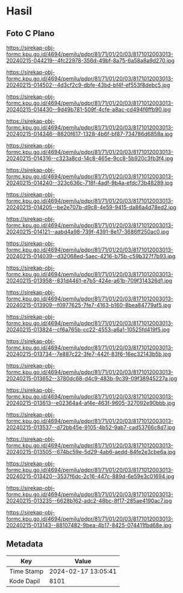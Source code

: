 # Hasil

## Foto C Plano

https://sirekap-obj-formc.kpu.go.id/4694/pemilu/pdpr/81/71/01/20/03/8171012003013-20240215-044219--4fc22978-356d-49bf-8a75-6a58a8a9d270.jpg

https://sirekap-obj-formc.kpu.go.id/4694/pemilu/pdpr/81/71/01/20/03/8171012003013-20240215-014502--4d3cf2c9-dbfe-43bd-bf4f-ef553f8debc5.jpg

https://sirekap-obj-formc.kpu.go.id/4694/pemilu/pdpr/81/71/01/20/03/8171012003013-20240215-014430--9d49b781-509f-4cfe-a8ac-cd494f6ffb90.jpg

https://sirekap-obj-formc.kpu.go.id/4694/pemilu/pdpr/81/71/01/20/03/8171012003013-20240215-014346--8620f617-1328-4b6f-bf87-734786d6858a.jpg

https://sirekap-obj-formc.kpu.go.id/4694/pemilu/pdpr/81/71/01/20/03/8171012003013-20240215-014316--c323a8cd-14c8-465e-9cc8-5b920c3fb3f4.jpg

https://sirekap-obj-formc.kpu.go.id/4694/pemilu/pdpr/81/71/01/20/03/8171012003013-20240215-014240--323c636c-718f-4adf-9b4a-efdc73b48289.jpg

https://sirekap-obj-formc.kpu.go.id/4694/pemilu/pdpr/81/71/01/20/03/8171012003013-20240215-014205--be2e707b-d9c8-4e59-9415-da86a4d78ed2.jpg

https://sirekap-obj-formc.kpu.go.id/4694/pemilu/pdpr/81/71/01/20/03/8171012003013-20240215-014121--aabd4a98-739f-4391-8e17-3686ff250ac0.jpg

https://sirekap-obj-formc.kpu.go.id/4694/pemilu/pdpr/81/71/01/20/03/8171012003013-20240215-014039--d32068ed-5aec-4216-b75b-c59b327f7b93.jpg

https://sirekap-obj-formc.kpu.go.id/4694/pemilu/pdpr/81/71/01/20/03/8171012003013-20240215-013958--831d4461-e7b5-424e-a61b-709f314326d1.jpg

https://sirekap-obj-formc.kpu.go.id/4694/pemilu/pdpr/81/71/01/20/03/8171012003013-20240215-013909--f0977625-7fe7-4163-b160-8bea84779af5.jpg

https://sirekap-obj-formc.kpu.go.id/4694/pemilu/pdpr/81/71/01/20/03/8171012003013-20240215-013824--cf6a765b-cc22-4553-a6a1-10525fd419f5.jpg

https://sirekap-obj-formc.kpu.go.id/4694/pemilu/pdpr/81/71/01/20/03/8171012003013-20240215-013734--7e887c22-3fe7-442f-83f6-16ec32143b5b.jpg

https://sirekap-obj-formc.kpu.go.id/4694/pemilu/pdpr/81/71/01/20/03/8171012003013-20240215-013652--3780dc68-d4c9-483b-9c39-09f38945227a.jpg

https://sirekap-obj-formc.kpu.go.id/4694/pemilu/pdpr/81/71/01/20/03/8171012003013-20240215-013613--e02364a4-af4e-463f-9605-327092e90bbb.jpg

https://sirekap-obj-formc.kpu.go.id/4694/pemilu/pdpr/81/71/01/20/03/8171012003013-20240215-013537--d72bb45e-9105-4b52-9ab7-cad53766c8d7.jpg

https://sirekap-obj-formc.kpu.go.id/4694/pemilu/pdpr/81/71/01/20/03/8171012003013-20240215-013505--674bc59e-5d29-4ab6-aedd-84fe2e3cbe6a.jpg

https://sirekap-obj-formc.kpu.go.id/4694/pemilu/pdpr/81/71/01/20/03/8171012003013-20240215-013420--3537f6dc-2c16-447c-889d-6e59e3c01694.jpg

https://sirekap-obj-formc.kpu.go.id/4694/pemilu/pdpr/81/71/01/20/03/8171012003013-20240215-013235--6628b162-adc2-48bc-8f17-285ae4190ac7.jpg

https://sirekap-obj-formc.kpu.go.id/4694/pemilu/pdpr/81/71/01/20/03/8171012003013-20240215-013143--88107482-9bea-4b17-8425-074411fbd68e.jpg


## Metadata

| Key        | Value               |
| ---------- | ------------------- |
| Time Stamp | 2024-02-17 13:05:41 |
| Kode Dapil | 8101                |



